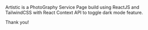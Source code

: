 Artistic is a PhotoGraphy Service Page build using ReactJS and TailwindCSS with React Context API to toggle dark mode feature.

Thank you!
